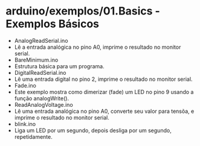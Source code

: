 # arduino/exemplos/01.Basics - Exemplos Básicos
 - AnalogReadSerial.ino
  - Lê a entrada analógica no pino A0, imprime o resultado no monitor serial.
 - BareMinimum.ino
  - Estrutura básica para um programa.
 - DigitalReadSerial.ino
  - Lê uma entrada digital no pino 2, imprime o resultado no monitor serial.
 - Fade.ino
  - Este exemplo mostra como dimerizar (fade) um LED no pino 9 usando a função analogWrite().
 - ReadAnalogVoltage.ino
  - Lê uma entrada analógica no pino A0, converte seu valor para tensõa, e imprime o resultado no monitor serial.
 - blink.ino
  - Liga um LED por um segundo, depois desliga por um segundo, repetidamente.
